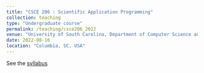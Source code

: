 ```yaml
---
title: "CSCE 206 : Scientific Application Programming"
collection: teaching
type: "Undergraduate course"
permalink: /teaching/csce206_2022
venue: "University of South Carolina, Department of Computer Science and Engineering"
date: 2022-08-16
location: "Columbia, SC, USA"
---
```


See the [syllabus](https://docs.google.com/document/d/1H7uIC018QGdpjlAmXENIF4F5zdbtDMVEK-oq-MWrDlY/edit?usp=sharing)
